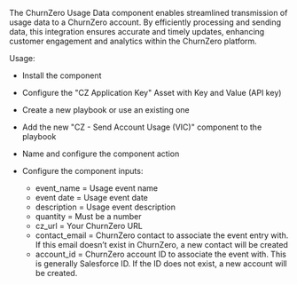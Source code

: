 The ChurnZero Usage Data component enables streamlined transmission of usage data to a ChurnZero account. By efficiently processing and sending data, this integration ensures accurate and timely updates, enhancing customer engagement and analytics within the ChurnZero platform.

 

Usage:

- Install the component

- Configure the "CZ Application Key" Asset with Key and Value (API key)

- Create a new playbook or use an existing one

- Add the new "CZ - Send Account Usage (VIC)" component to the playbook

- Name and configure the component action

- Configure the component inputs:

  - event_name = Usage event name
  - event date = Usage event date
  - description = Usage event description
  - quantity = Must be a number
  - cz_url = Your ChurnZero URL
  - contact_email = ChurnZero contact to associate the event entry with. If this email doesn’t exist in        ChurnZero, a new contact will be created
  - account_id = ChurnZero account ID to associate the event with. This is generally Salesforce ID. If the ID does not exist, a new account will be created.